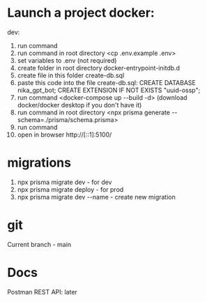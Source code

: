# Launch a project docker:

dev:

1.  run command <npm ci>
2.  run command in root directory <cp .env.example .env>
3.  set variables to .env (not required)
4.  create folder in root directory docker-entrypoint-initdb.d
5.  create file in this folder create-db.sql
6.  paste this code into the file create-db.sql:
    CREATE DATABASE nika_gpt_bot;
    CREATE EXTENSION IF NOT EXISTS "uuid-ossp";
7.  run command <docker-compose up --build -d> (download docker/docker desktop if you don't have it)
8.  run command in root directory <npx prisma generate --schema=./prisma/schema.prisma>
9.  run command <npm run dev>
10. open in browser http://[::1]:5100/

# migrations

1. npx prisma migrate dev - for dev
2. npx prisma migrate deploy - for prod
3. npx prisma migrate dev --name <name> - create new migration

# git

Current branch - main

# Docs

Postman REST API: later
